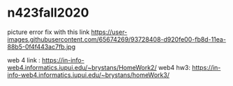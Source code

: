 # n423fall2020
picture error fix with this link
https://user-images.githubusercontent.com/65674269/93728408-d920fe00-fb8d-11ea-88b5-0f4f443ac7fb.jpg

web 4 link : https://in-info-web4.informatics.iupui.edu/~brystans/HomeWork2/
web4 hw3: https://in-info-web4.informatics.iupui.edu/~brystans/homeWork3/
